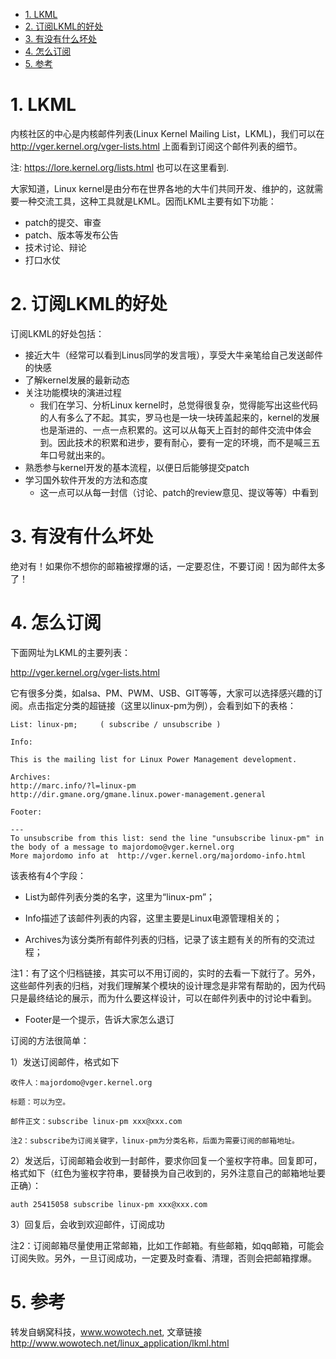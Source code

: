 
<!-- @import "[TOC]" {cmd="toc" depthFrom=1 depthTo=6 orderedList=false} -->

<!-- code_chunk_output -->

- [1. LKML](#1-lkml)
- [2. 订阅LKML的好处](#2-订阅lkml的好处)
- [3. 有没有什么坏处](#3-有没有什么坏处)
- [4. 怎么订阅](#4-怎么订阅)
- [5. 参考](#5-参考)

<!-- /code_chunk_output -->

# 1. LKML

内核社区的中心是内核邮件列表(Linux Kernel Mailing List，LKML)，我们可以在 http://vger.kernel.org/vger-lists.html 上面看到订阅这个邮件列表的细节。

注: https://lore.kernel.org/lists.html 也可以在这里看到.

大家知道，Linux kernel是由分布在世界各地的大牛们共同开发、维护的，这就需要一种交流工具，这种工具就是LKML。因而LKML主要有如下功能：

* patch的提交、审查
* patch、版本等发布公告
* 技术讨论、辩论
* 打口水仗

# 2. 订阅LKML的好处

订阅LKML的好处包括：

* 接近大牛（经常可以看到Linus同学的发言哦），享受大牛亲笔给自己发送邮件的快感
* 了解kernel发展的最新动态
* 关注功能模块的演进过程
    * 我们在学习、分析Linux kernel时，总觉得很复杂，觉得能写出这些代码的人有多么了不起。其实，罗马也是一块一块砖盖起来的，kernel的发展也是渐进的、一点一点积累的。这可以从每天上百封的邮件交流中体会到。因此技术的积累和进步，要有耐心，要有一定的环境，而不是喊三五年口号就出来的。
* 熟悉参与kernel开发的基本流程，以便日后能够提交patch
* 学习国外软件开发的方法和态度
    * 这一点可以从每一封信（讨论、patch的review意见、提议等等）中看到

# 3. 有没有什么坏处

绝对有！如果你不想你的邮箱被撑爆的话，一定要忍住，不要订阅！因为邮件太多了！

# 4. 怎么订阅

下面网址为LKML的主要列表：

http://vger.kernel.org/vger-lists.html

它有很多分类，如alsa、PM、PWM、USB、GIT等等，大家可以选择感兴趣的订阅。点击指定分类的超链接（这里以linux-pm为例），会看到如下的表格：

```
List: linux-pm;     ( subscribe / unsubscribe )

Info:

This is the mailing list for Linux Power Management development.

Archives:
http://marc.info/?l=linux-pm
http://dir.gmane.org/gmane.linux.power-management.general

Footer:

---
To unsubscribe from this list: send the line "unsubscribe linux-pm" in
the body of a message to majordomo@vger.kernel.org
More majordomo info at  http://vger.kernel.org/majordomo-info.html
```

该表格有4个字段：

* List为邮件列表分类的名字，这里为“linux-pm”；

* Info描述了该邮件列表的内容，这里主要是Linux电源管理相关的；

* Archives为该分类所有邮件列表的归档，记录了该主题有关的所有的交流过程；

注1：有了这个归档链接，其实可以不用订阅的，实时的去看一下就行了。另外，这些邮件列表的归档，对我们理解某个模块的设计理念是非常有帮助的，因为代码只是最终结论的展示，而为什么要这样设计，可以在邮件列表中的讨论中看到。

* Footer是一个提示，告诉大家怎么退订

订阅的方法很简单：

1）发送订阅邮件，格式如下

```
收件人：majordomo@vger.kernel.org

标题：可以为空。

邮件正文：subscribe linux-pm xxx@xxx.com

注2：subscribe为订阅关键字，linux-pm为分类名称，后面为需要订阅的邮箱地址。
```

2）发送后，订阅邮箱会收到一封邮件，要求你回复一个鉴权字符串。回复即可，格式如下（红色为鉴权字符串，要替换为自己收到的，另外注意自己的邮箱地址要正确）：

```
auth 25415058 subscribe linux-pm xxx@xxx.com
```

3）回复后，会收到欢迎邮件，订阅成功

注2：订阅邮箱尽量使用正常邮箱，比如工作邮箱。有些邮箱，如qq邮箱，可能会订阅失败。另外，一旦订阅成功，一定要及时查看、清理，否则会把邮箱撑爆。

# 5. 参考

转发自蜗窝科技，www.wowotech.net, 文章链接 http://www.wowotech.net/linux_application/lkml.html

